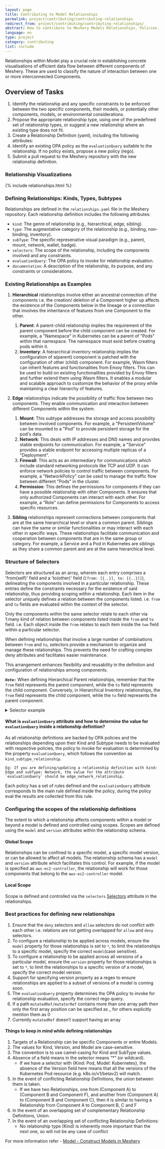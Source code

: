 ```yaml
---
layout: page
title: Contributing to Model Relationships
permalink: project/contributing/contributing-relationships
redirect_from: project/contributing/contributing-relationships/
abstract: How to contribute to Meshery Models Relationships, Policies...
language: en
type: project
category: contributing
list: include
---
```


Relationships within Model play a crucial role in establishing concrete visualisations of efficient data flow between different components of Meshery. These are used to classify the nature of interaction between one or more interconnected Components.

## Overview of Tasks

1. Identify the relationship and any specific constraints to be enforced between the two specific components, their models, or potentially other components, models, or environmental considerations.
2. Propose the appropriate relationship type, using one of the predefined set of relationship types, or suggest a new relationship where an existing type does not fit.
3. Create a Relationship Definition (yaml), including the following attributes:
4. Identify an existing OPA policy as the `evaluationQuery` suitable to the relationship. If no policy exists, propose a new policy (rego).
5. Submit a pull request to the Meshery repository with the new relationship definition.

### Relationship Visualizations

{% include relationships.html %}

### Defining Relationships: Kinds, Types, Subtypes

Relationships are defined in the `relationships.yaml` file in the Meshery repository. Each relationship definition includes the following attributes:

- `kind`: The genre of relationship (e.g., hierarchical, edge, sibling).
- `type`: The augmentative category of the relationship (e.g., binding, non-binding, inventory).
- `subType`: The specific represenative visual paradigm (e.g., parent, mount, network, wallet, badge).
- `selectors`: The scope of the relationship, including the components involved and any constraints.
- `evaluationQuery`: The OPA policy to invoke for relationship evaluation.
- `documentation`: A description of the relationship, its purpose, and any constraints or considerations.

### Existing Relationships as Examples

1. **Hierarchical** relationships involve either an ancestral connection of the components i.e. the creation/ deletion of a Component higher up affects the existence of the Components below in the lineage or a connection that involves the inheritance of features from one Component to the other.

   1. **Parent**: A parent-child relationship implies the requirement of the parent component before the child component can be created. For example, a "Namespace" in Kubernetes can be a parent of "Pods" within that namespace. The namespace must exist before creating pods within it.
   2. **Inventory**: A hierarchical inventory relationship implies the configuration of a(parent) component is patched with the configuration of other (child) component. For example, Wasm filters can inherit features and functionalities from Envoy filters. This can be used to build on existing functionalities provided by Envoy filters and further extend them using Wasm filters. It enables a modular and scalable approach to customize the behavior of the proxy while maintaining a clear hierarchy of features.

2. **Edge** relationships indicate the possibility of traffic flow between two components. They enable communication and interaction between different Components within the system.

   1. **Mount**: This subtype addresses the storage and access possibility between involved components. For example, a "PersistentVolume" can be mounted to a "Pod" to provide persistent storage for the pod's data.
   2. **Network**: This deals with IP addresses and DNS names and provides stable endpoints for communication. For example, a "Service" provides a stable endpoint for accessing multiple replicas of a "Deployment".
   3. **Firewall**: This acts as an intermediary for communications which include standard networking protocols like TCP and UDP. It can enforce network policies to control traffic between components. For example, a "NetworkPolicy" can be used to manage the traffic flow between different "Pods" in the cluster.
   4. **Permission**: This defines the permissions for components if they can have a possible relationship with other Components. It ensures that only authorized Components can interact with each other. For example, a "Role" can define permissions for Components to access specific resources.

3. **Sibling** relationships represent connections between components that are at the same hierarchical level or share a common parent. Siblings can have the same or similar functionalities or may interact with each other in specific ways. These relationships facilitate communication and cooperation between components that are in the same group or category. For example, a Service and a Pod in Kubernetes are siblings as they share a common parent and are at the same hierarchical level.

### Structure of Selectors

Selectors are structured as an array, wherein each entry comprises a 'from(self)' field and a 'to(other)' field (`[from: [{..}], to: [{..}]]`), delineating the components involved in a particular relationship. These entries define the constraints necessary for the existence of said relationship, thus providing scoping within a relationship.
Each item in the selector uniquely defines a relation between the components listed. i.e. `from` and `to` fields are evaluated within the context of the selector.

Only the components within the same selector relate to each other via 1:many kind of relation between components listed inside the `from` and `to` field. i.e. Each object inside the `from` relates to each item inside the `two` field within a particular selector.

When defining relationships that involve a large number of combinations between `from` and `to`, selectors provide a mechanism to organize and manage these relationships. This prevents the need for crafting complex deny attributes and facilitates easier maintenance.

This arrangement enhances flexibility and reusability in the definition and configuration of relationships among components.

***`Note:`*** When defining Hierarchical Parent relationships, remember that the `from` field represents the parent component, while the `to` field represents the child component. Conversely, in Hierarchical Inventory relationships, the `from` field represents the child component, while the `to` field represents the parent component.

<details close>
<summary>Selector example</summary>

{% highlight yaml %}
selector: [
   {
      "allow": {
         "from": [
            {
               "kind": "WASMFilter",
               "model": "istio-base",
               "patch": {
                  "patchStrategy": "replace",
                  "mutatorRef": [
                     [
                        "settings",
                        "config"
                     ],
                     [
                        "settings",
                        "wasm-filter"
                     ]
                  ],
                  "description": "WASM filter configuration to be applied to Envoy Filter."
               }
            },
            {
               "kind": "EBPFFilter",
   .....
            }
         ],
         "to": [
            {
               "kind": "EnvoyFilter",
               "model": "istio-base",
               "patch": {
                  "patchStrategy": "replace",
                  "mutatedRef": [
                     [
                        "settings",
                        "configPatches",
                        "_",
                        "patch",
                        "value"
                     ]
                  ],
                  "description": "Receive the WASM filter configuration."
               }
            },
            {
               "kind": "WASMPlugin",
   ....
            }
   ...
         ]
      },
      "deny": {
   ...
      }
   },
   {
      "allow": {
         "from": [
            {
               "kind": "ConfigMap",
               "model": "kubernetes",
               "patch": {
                  "patchStrategy": "replace",
                  "mutatorRef": [
                     [
                        "name"
                     ]
                  ],
                  "description": "In Kubernetes, ConfigMaps are a versatile resource that can be referenced by various other resources to provide configuration data to applications or other Kubernetes resources.\n\nBy referencing ConfigMaps in these various contexts, you can centralize and manage configuration data more efficiently, allowing for easier updates, versioning, and maintenance of configurations in a Kubernetes environment."
               }
            }
         ],
         "to": [
            {
               "kind": "Deployment",
               "model": "kubernetes",
               "patch": {
                  "patchStrategy": "replace",
                  "mutatedRef": [
                     [
                        "spec",
                        "containers",
                        "_",
                        "envFrom",
                        "configMapRef",
                        "name"
                     ]
                  ],
                  "description": "Deployments can reference ConfigMaps to inject configuration data into the Pods they manage. This is useful for maintaining consistent configuration across replica sets.\n\nThe keys from the ConfigMap will be exposed as environment variables to the containers within the pods managed by the Deployment."
               }
            },
            {
               "kind": "StatefulSets",
               "model": "kubernetes",
               "patch": {
   ....
               }
            }
   ...
         ]
      },
      "deny": {
   ...
      }
   }
]
{% endhighlight %}

The `selector` defined for the relationship between `WasmFilter` and `EnvoyFilter` (the first item in the array) is entirely independent of the `selector` defined for the relationship between `ConfigMap` and `Deployment`. This ensures independence in how these components relate to each other while still permitting similar types of relationships.

The above relation shows `WASMFilter` and `EBPFFilter` defined inside `from` relates to each component defined inside `to` `(EnvoyFilter, WASMPlugin...)`.
Similarly, `ConfigMap` defined inside `from` relates to each component defined inside `to` `(Deployment, StatefulSet,...)`

</details>

#### What is `evaluationQuery` attribute and how to determine the value for `evaluationQuery` inside a relationship definition?

As all relationship definitions are backed by OPA policies and the relationships depending upon their Kind and Subtype needs to be evaluated with respective policies, the policy to invoke for evaluation is determined by the property `evaluationQuery`, which follows the convention as `kind_subtype_relationship`.

```
Eg: If you are defining/updating a relationship definition with kind: Edge and subType: Network, the value for the attribute `evaluationQuery` should be edge_network_relationship.
```

Each policy has a set of rules defined and the `evaluationQuery` attribute corresponds to the main rule defined inside the policy, during the policy eval the results are collected from this rule.

### Configuring the scopes of the relationship definitions

The extent to which a relationship affects components within a model or beyond a model is defined and controlled using scopes. Scopes are defined using the `model` and `version` attributes within the relationship schema.

#### Global Scope

Relationships can be confined to a specific model, a specific model version, or can be allowed to affect all models. The relationship schema has a `model` and `version` attribute which facilitates this control. For example, if the model is specified as `aws-ec2-controller`, the relationship will work for those components that belong to the `aws-ec2-controller` model.

#### Local Scope

Scope is defined and controlled via the `selectors` [Selectors](#structure-of-selectors) attribute in the relationships.

### Best practices for defining new relationships

1. Ensure that the `deny` selectors and `allow` selectors do not conflict with each other i.e. relations are not getting overlapped for `allow` and `deny` selectors.
2. To configure a relationship to be applied across models, ensure the `model` property for those relationships is set to `*`, to limit the relationships to a specific model, specify the correct `model`(case sensitive).
3. To configure a relationship to be applied across all versions of a particular model, ensure the `version` property for those relationships is set to `*`, to limit the relationships to a specific version of a model, specify the correct model version.
4. Support for specifying version property as a regex to ensure relationships are applied to a subset of versions of a model is coming soon.
5. The `evaluationQuery` property determines the OPA policy to invoke for relationship evaluation, specify the correct rego query.
6. If a path `mutatedRef/mutatorRef` contains more than one array path then only the first array position can be specified as \_ for others explicitly mention them as 0
7. Currently `mutatedRef` doesn’t support having an array

#### Things to keep in mind while defining relationships

1. Targets of a Relationship can be specific Components or entire Models.
1. The values for Kind, Version, and Model are case-sensitive.
1. The convention is to use camel-casing for Kind and SubType values.
1. Absence of a field means in the selector means “\*” (or wildcard).
   - If we have a selector with {Kind: Pod, Model: Kubernetes}, the absence of the Version field here
     means that all the versions of the Kubernetes Pod resource (e.g. k8s.io/v1/betav2) will match.
1. In the event of conflicting Relationship Definitions, the union between them is taken.
   - If we have two Relationships, one from (Component A) to (Component B and Component F), and another
     from (Component A) to (Component B and Component C), then it is similar to having a Relationship
     from Component A to Component B, C and F
1. In the event of an overlapping set of complementary Relationship Definitions, Union.
1. In the event of an overlapping set of conflicting Relationship Definitions:
   - No relationship type (Kind) is inherently more important than the next one, so will not be any case
     of conflict

For more information refer - [Model - Construct Models in Meshery](https://docs.google.com/document/d/16z5hA8qVfSq885of9LXFUVvfom-hQXr-6oTD_GgoFmk/edit)
